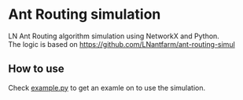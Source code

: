 # Ant Routing simulation
LN Ant Routing algorithm simulation using NetworkX and Python.  
The logic is based on https://github.com/LNantfarm/ant-routing-simul

## How to use
Check [example.py](example.py) to get an examle on to use the simulation.


